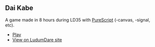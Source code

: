 Dai Kabe
--------

A game made in 8 hours during LD35 with [PureScript](http://purescript.org) (-canvas, -signal, etc).

- [Play](https://soupi.github.io/ld35)
- [View on LudumDare site](http://ludumdare.com/compo/ludum-dare-35/?action=preview&uid=29243)



